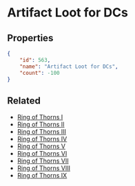 # Artifact Loot for DCs

<no description available>

## Properties

```json
{
    "id": 563,
    "name": "Artifact Loot for DCs",
    "count": -100
}
```

## Related

- [Ring of Thorns I](../items/17438-ring-of-thorns-i.md)
- [Ring of Thorns II](../items/17439-ring-of-thorns-ii.md)
- [Ring of Thorns III](../items/17440-ring-of-thorns-iii.md)
- [Ring of Thorns IV](../items/17441-ring-of-thorns-iv.md)
- [Ring of Thorns V](../items/17442-ring-of-thorns-v.md)
- [Ring of Thorns VI](../items/17443-ring-of-thorns-vi.md)
- [Ring of Thorns VII](../items/17445-ring-of-thorns-vii.md)
- [Ring of Thorns VIII](../items/17446-ring-of-thorns-viii.md)
- [Ring of Thorns IX](../items/17447-ring-of-thorns-ix.md)

